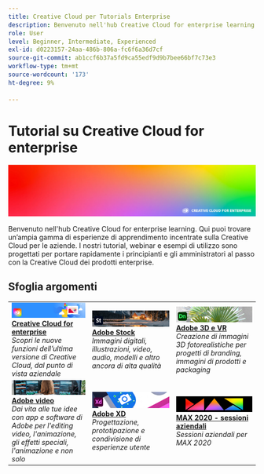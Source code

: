 ```yaml
---
title: Creative Cloud per Tutorials Enterprise
description: Benvenuto nell'hub Creative Cloud for enterprise learning
role: User
level: Beginner, Intermediate, Experienced
exl-id: d0223157-24aa-486b-806a-fc6f6a36d7cf
source-git-commit: ab1ccf6b37a5fd9ca55edf9d9b7bee66bf7c73e3
workflow-type: tm+mt
source-wordcount: '173'
ht-degree: 9%

---
```


# Tutorial su Creative Cloud for enterprise

![Creative Cloud Hero Image](assets/hero_cce.jpg)

Benvenuto nell&#39;hub Creative Cloud for enterprise learning. Qui puoi trovare un’ampia gamma di esperienze di apprendimento incentrate sulla Creative Cloud per le aziende. I nostri tutorial, webinar e esempi di utilizzo sono progettati per portare rapidamente i principianti e gli amministratori al passo con la Creative Cloud dei prodotti enterprise.

## Sfoglia argomenti

<table style="table-layout:fixed">
<tr>
  <td>
    <a href="cce/overview-cce.md">
      <img alt="Creative Cloud for enterprise" src="assets/CCEbanner.png" />
    </a>
    <div>
   <a href="cce/overview-cce.md"><strong>Creative Cloud for enterprise</strong></a>
    </div>
    <em>Scopri le nuove funzioni dell’ultima versione di Creative Cloud, dal punto di vista aziendale</em>
    <br>
  </td>
  <td>
    <a href="stock/overview-stock.md">
      <img alt="Adobe Stock" src="assets/Stock.jpg" />
    </a>
    <div>
   <a href="stock/overview-stock.md"><strong>Adobe Stock</strong></a>
    </div>
    <em>Immagini digitali, illustrazioni, video, audio, modelli e altro ancora di alta qualità</em>
    <br>
  </td>
  <td>
   <a href="3di/overview-3di.md">
      <img alt="Adobe 3D e VR" src="assets/Dimenio.jpg" />
    </a>
    <div>
   <a href="3di/overview-3di.md"><strong>Adobe 3D e VR</strong></a>
    </div>
    <em>Creazione di immagini 3D fotorealistiche per progetti di branding, immagini di prodotti e packaging</em>
    <br>
  </td>
</tr>
<tr>
  <td>
  <a href="dva/overview-dva.md">
      <img alt="Adobe video" src="assets/CCEbanner-DVA.png" />
    </a>
    <div>
   <a href="dva/overview-dva.md"><strong>Adobe video</strong></a>
    </div>
    <em>Dai vita alle tue idee con app e software di Adobe per l'editing video, l'animazione, gli effetti speciali, l'animazione e non solo</em>
    <br>
  </td>
  <td>
    <a href="xd/overview-xd.md">
      <img alt="Adobe XD" src="assets/XD.jpg" />
    </a>
    <div>
   <a href="xd/overview-xd.md"><strong>Adobe XD</strong></a>
    </div>
    <em>Progettazione, prototipazione e condivisione di esperienze utente</em>
    <br>
  </td>
  <td>
    <a href="max2020/overview-max.md">
      <img alt="MAX 2020 - sessioni aziendali" src="assets/MAX.jpg" />
    </a>
    <div>
   <a href="max2020/overview-max.md"><strong>MAX 2020 - sessioni aziendali</strong></a>
    </div>
    <em>Sessioni aziendali per MAX 2020</em>
    <br>
  </td>
</tr>
</table>
